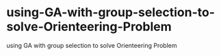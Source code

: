 # using-GA-with-group-selection-to-solve-Orienteering-Problem
using GA with group selection to solve Orienteering Problem
